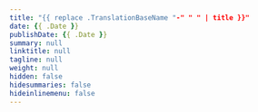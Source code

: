 ```yaml
---
title: "{{ replace .TranslationBaseName "-" " " | title }}"
date: {{ .Date }}
publishDate: {{ .Date }}
summary: null
linktitle: null
tagline: null
weight: null
hidden: false
hidesummaries: false
hideinlinemenu: false
---
```

